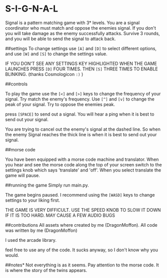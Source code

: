 # S-I-G-N-A-L

Signal is a pattern matching game with 3* levels. 
You are a signal coordinator who must match and oppose the enemies signal.
If you don't you will take damage as the enemy successfully attacks. Survive 3 rounds,
and you will be able to send the signal to attack back.

##settings
To change settings use `[A]` and `[D]` to select different options,
and use `[W]` and `[S]` to change the settings value.

IF YOU DON'T SEE ANY SETTINGS KEY HIGHLIGHTED WHEN THE GAME LAUNCHES PRESS `[D]` FOUR TIMES. THEN `[S]` THREE TIMES TO
ENABLE BLINKING. (thanks Cosmologicon `:)` )

##controls

To play the game use the `[<]` and `[>]` keys to change the frequency of your signal.
Try match the enemy's frequency. 
Use `[^]` and `[v]` to change the peak of your signal. Try to oppose the enemies peak.

press `[SPACE]` to send out a signal. You will hear a ping when it is best to send out your signal.

You are trying to cancel out the enemy's signal at the dashed line.
So when the enemy Signal reaches the thick line is when it is best to send out your signal.

##morse code

You have been equipped with a morse code machine and translator.
When you hear and see the morse code along the top of your screen switch to the 
settings knob which says 'translate' and 'off'. When you select translate the game will pause.

##running the game
Simply run main.py.

The game begins paused. 
I recommend using the `[WASD]` keys to change settings to your liking first.

THE GAME IS VERY DIFFICULT. USE THE SPEED KNOB TO SLOW IT DOWN IF IT IS TOO HARD. MAY CAUSE A FEW AUDIO BUGS

##contributions
All assets where created by me (DragonMoffon).
All code was written by me (DragonMoffon)

I used the arcade library.

feel free to use any of the code. It sucks anyway, so I don't know why you would.

##notes*
Not everything is as it seems. Pay attention to the morse code. It is where the story of the twins appears.